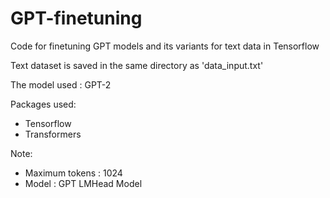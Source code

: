 # GPT-finetuning

Code for finetuning GPT models and its variants for text data in Tensorflow

Text dataset is saved in the same directory as 'data_input.txt'

The model used : GPT-2

Packages used:
 - Tensorflow
 - Transformers

Note:
 - Maximum tokens : 1024
 - Model : GPT LMHead Model